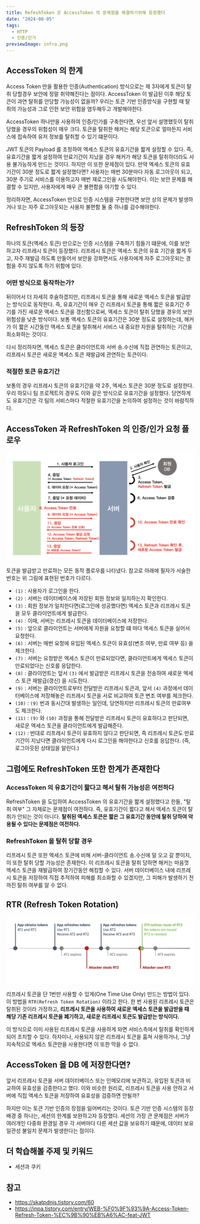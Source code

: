 ```yaml
---
title: RefeshToken 은 AccessToken 의 문제점을 해결하기위해 등장했다
date: "2024-08-05"
tags:
  - HTTP
  - 인증/인가
previewImage: infra.png
---
```


## AccessToken 의 한계

Access Token 만을 활용한 인증(Authentication) 방식으로는 제 3자에게 토큰이 탈취 당할경우 보안에 정말 취약해진다는 점이다. AccessToken 이 발급된 이후 해당 토큰이 과연 탈취를 안당할 가능성이 없을까? 우리는 토큰 기반 인증방식을 구현할 때 탈취의 가능성과 그로 인한 보안 위험을 염두해두고 개발해야한다.

AccessToken 하나만을 사용하여 인증/인가를 구축한다면, 우선 앞서 설명했듯이 탈취 당했을 경우의 위험성이 매우 크다. 토큰을 탈취한 해커는 해당 토큰으로 얼마든지 서비스에 접속하여 유저 정보를 탈취할 수 있기 떄문이다. 

JWT 토큰의 Payload 를 조정하여 엑세스 토큰의 유효기간을 짧게 설정할 수 있다. 즉, 유효기간을 짧게 설정하여 만료기간이 지났을 경우 해커가 해당 토큰을 탈취하더라도 사용 불가능하게 만드는 것이다. 하지만 이 또한 문제점이 있다. 만약 엑세스 토큰의 유효기간이 30분 정도로 짧게 설정했다면? 사용자는 매번 30분마다 자동 로그아웃이 되고, 30분 주기로 서비스를 이용하고자 매번 재로그인을 시도해야한다. 이는 보안 문제를 해결할 수 있지만, 사용자에게 매우 큰 불편함을 야기할 수 있다.

정리하자면, AccessToken 만으로 인증 시스템을 구현한다면 보안 상의 문제가 발생하거나 또는 자주 로그아웃되는 사용자 불편함 둘 중 하나를 감수해야한다.

## RefreshToken 의 등장

하나의 토큰(엑세스 토큰) 만으로는 인증 시스템을 구축하기 힘들기 떄문에, 이를 보안하고자 리프레시 토큰이 등장했다. 리프레시 토큰은 엑세스 토큰의 유효 기간을 짧게 두고, 자주 재발급 하도록 만들어서 보안을 강화면서도 사용자에게 자주 로그아웃되는 경험을 주지 않도록 하기 위함에 있다.

### 어떤 방식으로 동작하는가?

뒤이어서 더 자세히 후술하겠지만, 리프레시 토큰을 통해 새로운 엑세스 토큰을 발급받는 방식으로 동작한다. 즉, 유효기간이 매우 긴 리프레시 토큰을 통해 짧은 유효기간 주기를 가진 새로운 액세스 토큰을 갱신함으로써, 액세스 토큰이 탈취 당했을 경우의 보안 위험성을 낮춘 방식이다. 보통 액세스 토큰의 유효기간은 30분 정도로 설정하는데, 해커가 이 짧은 시간동안 액세스 토큰을 탈취해서 서비스 내 중요한 자원을 탈취하는 기간을 최소화하는 것이다.

다시 정리하자면, 엑세스 토큰은 클라이언트와 서버 송.수신에 직접 관연하는 토큰이고, 리프레시 토큰은 새로운 액세스 토큰 재발급에 관연하는 토큰이다.

### 적절한 토큰 유효기간

보통의 경우 리프레시 토큰의 유효기간을 약 2주, 엑세스 토큰은 30분 정도로 설정한다. 우리 하모니 팀 프로젝트의 경우도 이와 같은 방식으로 유효기간을 설정했다. 당연하게도 유효기간은 각 팀의 서비스마다 적절한 유효기간을 논의하여 설정하는 것이 바람직하다.

## AccessToken 과 RefreshToken 의 인증/인가 요청 플로우

![alt text](image.png)

토큰을 발급받고 만료하는 모든 동작 플로우를 나타냈다. 참고로 아래에 필자가 서술한 번호는 위 그림에 표현된 번호가 다르다.

- `(1)` : 사용자가 로그인을 한다.
- `(2)` : 서버는 데이터베이스에 저장된 회원 정보와 일치하는지 확인한다.
- `(3)` : 회원 정보가 일치한다면(로그인에 성공했다면) 엑세스 토큰과 리프레시 토큰을 모두 클라이언트에게 발급한다.
- `(4)` : 이때, 서버는 리프레시 토큰을 데이터베이스에 저장한다.
- `(5)` : 앞으로 클라이언트는 서버에게 자원을 요청할 떄 마다 엑세스 토큰을 실어서 요청한다.
- `(6)` : 서버는 매번 요청에 유입된 엑세스 토큰이 유효성(변조 여부, 만료 여부 등) 을 체크한다.
- `(7)` : 서버는 요청받은 엑세스 토큰이 만료되었다면, 클라이언트에게 엑세스 토큰이 만료되었다는 신호를 응답한다.
- `(8)` : 클라이언트는 앞서 `(3)` 에서 발급받은 리프레시 토큰을 전송하여 새로운 엑세스 토큰 재발급(갱신) 을 시도한다.
- `(9)` : 서버는 클라이언트로부터 전달받은 리프레시 토큰과, 앞서 `(4)` 과정에서 데이터베이스에 저장해놓은 리프레시 토큰을 서로 비교하여 토큰 변조 여부를 체크한다. 
- `(10)` : `(9)` 번과 동시간대 발생하는 일인데, 당연하지만 리프레시 토큰의 만료여부도 체크한다.
- `(11)` : `(9)` 와 `(10)` 과정을 통해 전달받은 리프레시 토큰이 유효하다고 판단되면, 새로운 엑세스 토큰을 클라이언트에게 발급해준다.
- `(12)` : 반대로 리프레시 토큰이 유효하지 않다고 판단되면, 즉 리프레시 토큰도 만료기간이 지났다면 클라이언트에게 다시 로그인을 해야한다고 신호를 응답한다. (즉, 로그아웃된 상태임을 알린다.)

## 그럼에도 RefreshToken 또한 한계가 존재한다

### AccessToken 의 유효기간이 짧다고 해서 탈취 가능성은 여전하다

RefreshToken 을 도입하여 AccessToken 의 유효기간을 짧게 설정했다고 한들, "탈취 여부" 그 자체로는 문제점이 여전하다. 즉, 유효기간이 짧다고 해서 엑세스 토큰이 탈취가 안되는 것이 아니다. **탈취된 엑세스 토큰은 짧은 그 유효기간 동안에 탈취 당하여 악용될 수 있다는 문제점은 여전하다.**

### RefreshToken 을 탈취 당할 경우

리프레시 토큰 또한 엑세스 토큰에 비해 서버-클라이언트 송.수신에 덜 오고 갈 뿐이지, 이 또한 탈취 당할 가능성은 존재한다. 이 리프레시 토큰을 탈취 당하면 해커는 마음껏 엑세스 토큰을 재발급하여 장기간동안 해킹할 수 있다. 서버 데이터베이스 내에 리프레시 토큰을 저장하여 직접 추적하여 피해를 최소화할 수 있겠지만, 그 피해가 발생하기 전까진 탈취 여부를 알 수 없다.

## RTR (Refresh Token Rotation)

![alt text](image-1.png)

리프레시 토큰을 단 1번만 사용할 수 있게(One Time Use Only) 만드는 방법이 있다. 이 방법을 `RTR(Refresh Token Rotation)` 이라고 한다. 한 번 사용된 리프레시 토큰은 탈취된 것이라 가정하고, **리프레시 토큰을 사용하여 새로운 엑세스 토큰을 발급받을 때 해당 기존 리프레시 토큰을 폐기하고, 새로운 리프레시 토큰도 발급받는 방식이다.**

이 방식으로 이미 사용된 리프레시 토큰을 사용하게 돠면 서비스측에서 탈취를 확인하게 되어 조치할 수 있다. 하자미나, 사용되지 않은 리프레시 토큰을 훔쳐 사용하거나, 그냥 지속적으로 엑세스 토큰만을 사용한다면 이 또한 막을 수 없다.

## AccessToken 을 DB 에 저장한다면?

앞서 리프레시 토큰을 서버 데이터베이스 또는 인메모리에 보관하고, 유입된 토큰과 비교하여 유효성을 검증한다고 했다. 이와 비슷한 원리로, 리프레시 토큰을 사용 안하고 서버에 직접 엑세스 토큰을 저장하여 유효성을 검증하면 안될까?

하지만 이는 토큰 기반 인증의 장점을 잃어버리는 것이다. 토큰 기반 인증 시스템의 등장배경 중 하나는, 세션의 한계를 보완하고자 등장했다. 세션의 가장 큰 문제점은 서버가 여러개인 다중화 환경일 경우 각 서버마다 다른 세션 값을 보유하기 떄문에, 데이터 보유 일관성 불일치 문제가 발생한다는 점이다. 

## 더 학습해볼 주제 및 키워드

- 세션과 쿠키

## 참고

- https://skatpdnjs.tistory.com/60
- https://inpa.tistory.com/entry/WEB-%F0%9F%93%9A-Access-Token-Refresh-Token-%EC%9B%90%EB%A6%AC-feat-JWT

